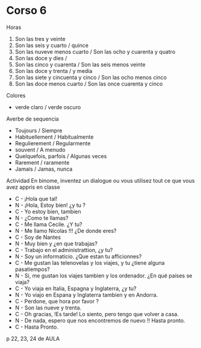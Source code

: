 # Corso 6

Horas
1. Son las tres y veinte
2. Son las seis y cuarto / quince
3. Son las nuveve menos cuarto / Son las ocho y cuarenta y quatro
4. Son las doce y dies /
5. Son las cinco y cuarenta / Son las seis menos veinte
6. Son las doce y trenta / y media
7. Son las siete y cincuenta y cinco / Son las ocho menos cinco
8. Son las doce menos cuarto / Son las once cuarenta y cinco


Colores
- verde claro / verde oscuro


Averbe de sequencia
- Toujours / Siempre
- Habituellement / Habitualmente
- Regulierement / Regularmente
- souvent / A menudo
- Quelquefois, parfois / Algunas veces
- Rarement / raramente
- Jamais / Jamas, nunca

Actividad
En binome, inventez un dialogue ou vous utilisez tout ce que vous avez appris en classe

- C - ¡Hola que tal!
- N - ¡Hola, Estoy bien! ¿y tu ?
- C - Yo estoy bien, tambien
- N - ¿Como te llamas?
- C - Me llama Cecile. ¿Y tu?
- N - Me llamo Nicolas !!! ¿De donde eres?
- C - Soy de Nantes
- N - Muy bien y ¿en que trabajas?
- C - Trabajo en el administrattion, ¿y tu?
- N - Soy un informaticio. ¿Que estan tu afficionnes?
- C - Me gustan las telenovelas y los viajes, y tu ¿tiene alguna pasatiempos?
- N - Si, me gustan los viajes tambien y los ordenador. ¿En qué países se viaja?
- C - Yo viaja en Italia, Espagna y Inglaterra, ¿y tu?
- N - Yo viajo en Espana y Inglaterra tambien y en Andorra.
- C - Perdone, que hora por favor ?
- N - Son las nueve y trenta.
- C - Oh gracias, !Es tarde! Lo siento, pero tengo que volver a casa.
- N - De nada, espero que nos encontremos de nuevo !! Hasta pronto.
- C - Hasta Pronto.


p 22,  23, 24 de AULA
